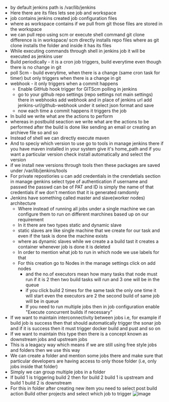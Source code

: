 - by default jenkins path is /var/lib/jenkins
- Here there are its files lets see job and workspace
- job contains jenkins created job configuration files
- where as workspace contains if we pull from git those files are stored in the workspace
- we can pull repo using scm or execute shell command git clone difference is in workspace/ scm directly installs repo files where as git clone installs the folder and inside it has its files
- While executing commands through shell in jenkins job it will be executed as jenkins user
- Build periodically - it is  a cron job triggers, build everytime even though there is no change in git
- poll Scm - build everytime, when there is a change (same cron task for timer) but only triggers when there is a change in git
- webhook - it only triggers when a commit happens
    - Enable GitHub hook trigger for GITScm polling in jenkins
    - go to your github repo settings (repo settings not main settings) there in webhooks add webhook and in place of jenkins url add jenkins-url/github-webhook under it select json format and save
    - now each time a commit happens it triggers the job
- In build we write what are the actions to perform
- whereas in postbuild seaction we write what are the actions to be performed after the build is done like sending an email or creating an archieve file so and so
- Instead of shell we can directly execute maven
- And to speciy which version to use go to tools in manage jenkins there if you have maven installed in your system give it's home_path and if you want a particular version check install automatically and select the version
- if we install new versions through tools then these packages are saved under /var/lib/jenkins/tools
- For private repostiories u can add credentials in the crendetials section in manage genkins select type of authentication if username and passwd the passwd can be of PAT and ID is simply the name of that credentials if we don't mention that it is generated ramdomly
- Jenkins have something called master and slave(worker nodes) architecture
  - Where instead of running all jobs under a single machine we can configure them to run on different marchines based up on our requirement
  - In it there are two types static and dynamic slave
  - static slaves are like single machine that we create for our task and even if the task is done the machine exists
  - where as dynamic slaves while we create a a build tast it creates a container whenever job is done it is deleted
  - In order to mention what job to run in which node we use labels for that
  - For this creation go to Nodes in the manage settings click on add nodes
      - and the no.of executors mean how many tasks that node must run if it is 2 then two build tasks will run and 3 one will be in the queue
      - if you click build 2 times for the same task the only one time it will start even the executors are 2 the second build of same job will be in queue
      - If you need to run multiple jobs then in job configuration enable "Execute concurrent builds if necessary"
- If we want to maintain interconnectivity between jobs i.e, for example if build job is success then that should automatically trigger the sonar job and if it is success then it must trigger docker build and pust and so on
- If we want to maintain this type then there is a concept known as downstream jobs and upstream jobs
- This is a leagacy way which means if we are still using free style jobs and folders then we use this way
- We can create a folder and mention some jobs there and make sure that particular developers are having access to only those folder (i.e, only jobs inside that folder)
- Simply we can group multiple jobs in a folder
- If build 1 is triggering build 2 then for build 2 build 1 is upstream and build 1 build 2 is downstream
- For this in folder after creating new item you need to select post build action  Build other projects  and select which job to trigger
  ![image](https://github.com/user-attachments/assets/203d5242-80c9-4d1a-8339-9c1bc2191f32)



